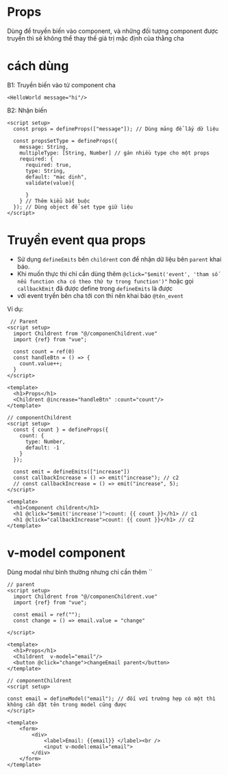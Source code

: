 # Props

Dùng để truyền biến vào component, và những đối tượng component được truyền thì sẽ không thể thay thế giá trị mặc định của thằng cha

# cách dùng

B1: Truyền biến vào từ component cha

```vue
<HelloWorld message="hi"/>
```

B2: Nhận biến
```vue
<script setup>
  const props = defineProps(["message"]); // Dùng mảng để lấy dữ liệu
  
  const propsSetType = defineProps({
    message: String, 
    multipleType: [String, Number] // gán nhiều type cho một props
    required: {
      required: true,
      type: String,
      default: "mac dinh",
      validate(value){
          
      }
    } // Thêm kiểu bắt buộc
  }); // Dùng object để set type giữ liệu
</script>
```

# Truyền event qua props

- Sử dụng `defineEmits` bên `childrent` con để nhận dữ liệu bên `parent` khai báo.
- Khi muốn thực thi chỉ cần dùng thêm `@click="$emit('event', 'tham số nếu function cha có theo thứ tự trong function')"` hoặc gọi `callbackEmit` đã được define trong `defineEmits` là được
- với event tryền bên cha tới con thì nên khai báo `@tên_event`

Ví dụ: 
```vue
 // Parent
<script setup>
  import Childrent from "@/componenChildrent.vue"
  import {ref} from "vue";

  const count = ref(0)
  const handleBtn = () => {
    count.value++;
  }
</script>

<template>
  <h1>Props</h1>
  <Childrent @increase="handleBtn" :count="count"/>
</template>
```

```vue
// componentChildrent
<script setup>
  const { count } = defineProps({
    count: {
      type: Number,
      default: -1
    }
  });

  const emit = defineEmits(["increase"])
  const callbackIncrease = () => emit("increase"); // c2
  // const callbackIncrease = () => emit("increase", 5);
</script>

<template>
  <h1>Component childrent</h1>
  <h1 @click="$emit('increase')">count: {{ count }}</h1> // c1
  <h1 @click="callbackIncrease">count: {{ count }}</h1> // c2
</template>

```

# v-model component

Dùng modal như bình thường nhưng chỉ cần thêm ``

```vue
// parent
<script setup>
  import Childrent from "@/componenChildrent.vue"
  import {ref} from "vue";

  const email = ref("");
  const change = () => email.value = "change"

</script>

<template>
  <h1>Props</h1>
  <Childrent  v-model="email"/>
  <button @click="change">changeEmail parent</button>
</template>
```
```vue
// componentChildrent
<script setup>

const email = defineModel("email"); // đối vơí trường hợp có một thì không cần đặt tên trong model cũng được
</script>

<template>
    <form>
        <div>
            <label>Email: {{email}} </label><br />
            <input v-model:email="email">
        </div>
    </form>
</template>

```